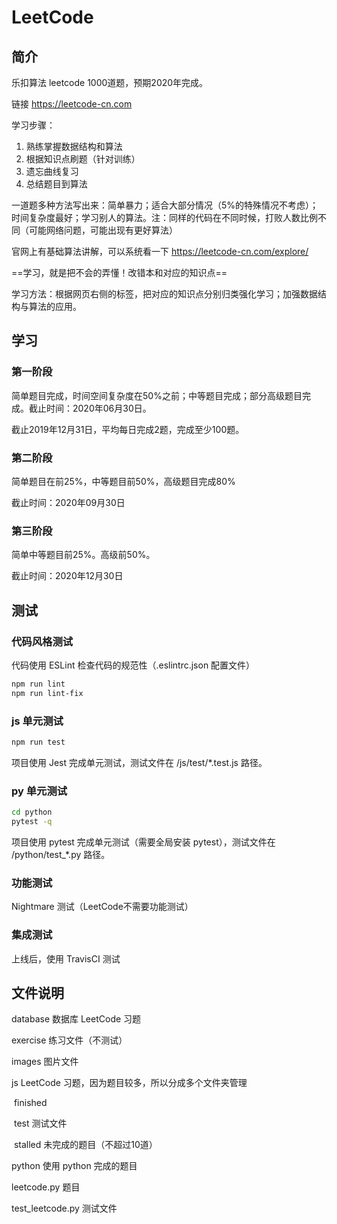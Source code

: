# LeetCode

## 简介

乐扣算法 leetcode 1000道题，预期2020年完成。 

链接 https://leetcode-cn.com

学习步骤：

1. 熟练掌握数据结构和算法
2. 根据知识点刷题（针对训练）
3. 遗忘曲线复习
4. 总结题目到算法

一道题多种方法写出来：简单暴力；适合大部分情况（5%的特殊情况不考虑）；时间复杂度最好；学习别人的算法。注：同样的代码在不同时候，打败人数比例不同（可能网络问题，可能出现有更好算法）

官网上有基础算法讲解，可以系统看一下 https://leetcode-cn.com/explore/

==学习，就是把不会的弄懂！改错本和对应的知识点==

学习方法：根据网页右侧的标签，把对应的知识点分别归类强化学习；加强数据结构与算法的应用。



## 学习

### 第一阶段

简单题目完成，时间空间复杂度在50%之前；中等题目完成；部分高级题目完成。截止时间：2020年06月30日。

截止2019年12月31日，平均每日完成2题，完成至少100题。


### 第二阶段

简单题目在前25%，中等题目前50%，高级题目完成80%

截止时间：2020年09月30日

### 第三阶段

简单中等题目前25%。高级前50%。

截止时间：2020年12月30日



## 测试

### 代码风格测试

代码使用 ESLint 检查代码的规范性（.eslintrc.json 配置文件）

~~~bash
npm run lint
npm run lint-fix
~~~

### js 单元测试

~~~bash
npm run test
~~~

项目使用 Jest 完成单元测试，测试文件在 /js/test/*.test.js 路径。

### py 单元测试

~~~bash
cd python
pytest -q
~~~

项目使用 pytest 完成单元测试（需要全局安装 pytest），测试文件在 /python/test_*.py 路径。

### 功能测试

Nightmare 测试（LeetCode不需要功能测试）

### 集成测试

上线后，使用 TravisCI 测试



## 文件说明

database 数据库 LeetCode 习题

exercise 练习文件（不测试）

images 图片文件

js LeetCode 习题，因为题目较多，所以分成多个文件夹管理

​	finished

​	test 测试文件

​	stalled 未完成的题目（不超过10道）

python 使用 python 完成的题目

  leetcode.py 题目

  test_leetcode.py 测试文件


